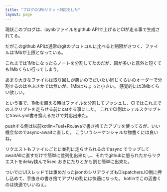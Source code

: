 ```yaml
---
title: "ブログの1Mbリミット対応をした"
layout: page	
---
```


現状このブログは、ipynbファイルをgithub APIで上げるとCIが走る事で生成されてる。

だがこのgithub APIは通常のgitのプロトコルに比べると制限がきつく、ファイルは1Mbが上限となっている。

これまでは1Mbになったらノートを分割してたのだが、図が多いと意外と短くても1Mbくらい行ってしまう。

あまり大きなファイルは取り回しが悪いのでだいたい同じくらいのオーダーで分割するのはやぶさかでは無いが、1Mbはちょっと小さい。
感覚的には3Mbくらい欲しい。

という事で、1Mbを超える時はファイルを分割してプッシュし、CIではこれまでのスクリプトを走らせる前にcatする事にした。
これでCI側はシェルスクリプトとtravis.yml書き換えるだけで対応出来た。

pushする側は以前kotlin+Fuel+RxJavaで書き捨てたアプリを使ってるが、いい機会なのでasync-awaitに直した。
こういうシーケンシャルな物書くには良いね。

リクエストもファイルごとに並列に走らせられるのでasync でラップしてawaitAllに直すだけで簡単に並列化出来たし、それでgithubに怒られたからリクエストをdelay挟んで5sec おきにたりとかも割と簡単に出来た。

ついでにUIスレッドでは重めだったjsonのシリアライズもDispatchers.IO側に押し込めて、手抜きの書き捨てアプリの割には快適になった。
kotlinでこの辺書くのは快適でいいねぇ。

